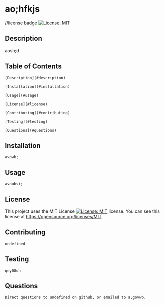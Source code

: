 # ao;hfkjs
  //license badge
  [![License: MIT](https://img.shields.io/badge/License-MIT-yellow.svg)](https://opensource.org/licenses/MIT)

  ## Description
  aosh;d

  ## Table of Contents
  
    [Description](#description)

    [Installation](#installation)

    [Usage](#usage)

    [License](#license)
    
    [Contributing](#contributing)

    [Testing](#testing)

    [Questions](#questions)


  ## Installation
  
    avowb;


  ## Usage
  
    avoubsi;


  ## License
  
    

  This project uses the MIT License [![License: MIT](https://img.shields.io/badge/License-MIT-yellow.svg)](https://opensource.org/licenses/MIT) license. You can see this license at https://opensource.org/licenses/MIT.

  


  ## Contributing
  
    undefined


  ## Testing

    qey08oh


  ## Questions

    Direct questions to undefined on github, or emailed to a;govwb.

